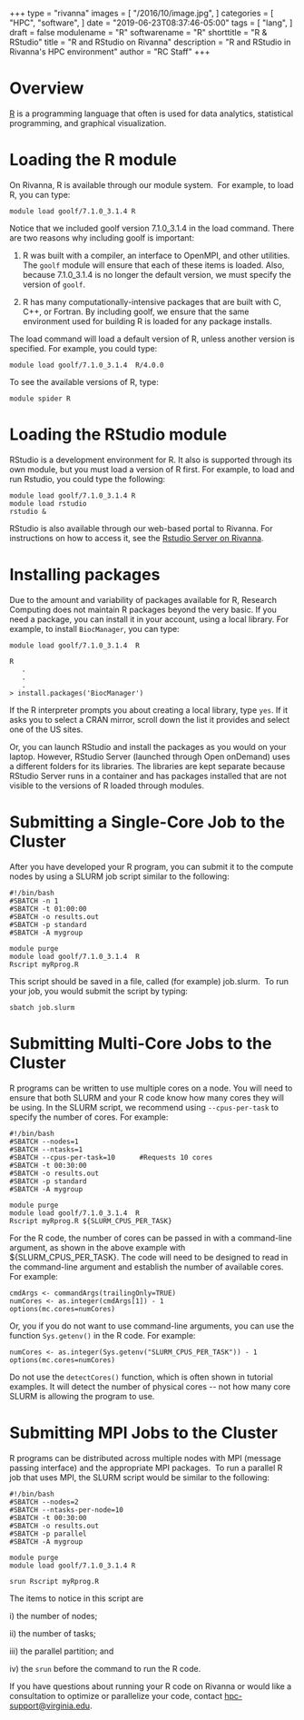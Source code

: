 +++
type = "rivanna"
images = [
  "/2016/10/image.jpg",
]
categories = [
  "HPC",
  "software",
]
date = "2019-06-23T08:37:46-05:00"
tags = [
  "lang",
]
draft = false
modulename = "R"
softwarename = "R"
shorttitle = "R & RStudio"
title = "R and RStudio on Rivanna"
description = "R and RStudio in Rivanna's HPC environment"
author = "RC Staff"
+++

# Overview

[R](https://www.r-project.org/) is a programming language that often is used for data analytics, statistical programming, and graphical visualization.

# Loading the R module
On Rivanna, R is available through our module system.  For example, to load R, you can type:

```
module load goolf/7.1.0_3.1.4 R
```

Notice that we included goolf version 7.1.0_3.1.4 in the load command. There are two reasons why including goolf is important:

1. R was built with a compiler, an interface to OpenMPI, and other utilities.  The `goolf` module will ensure that each of these items is loaded.  Also, because 7.1.0_3.1.4 is no longer the default version, we must specify the version of `goolf`.

2. R has many computationally-intensive packages that are built with C, C++, or Fortran. By including goolf, we ensure that the same environment used for building R is loaded for any package installs.

The load command will load a default version of R, unless another version is specified.  For example, you could type:

```
module load goolf/7.1.0_3.1.4  R/4.0.0
```

To see the available versions of R, type:

```
module spider R
```


# Loading the RStudio module

RStudio is a development environment for R.  It also is supported through its own module, but you must load a version of R first. For example, to load and run Rstudio, you could type the following:

```
module load goolf/7.1.0_3.1.4 R
module load rstudio
rstudio &
```

RStudio is also available through our web-based portal to Rivanna.  For instructions on how to access it, see the [Rstudio Server on Rivanna](
https://www.rc.virginia.edu/userinfo/rivanna/software/rstudio/).


# Installing packages

Due to the amount and variability of packages available for R, Research Computing does not maintain R packages beyond the very basic.  If you need a package, you can install it in your account, using a local library.  For example, to install `BiocManager`, you can type:

```
module load goolf/7.1.0_3.1.4  R
```

```
R
   .
   .
   .
> install.packages('BiocManager')

```

If the R interpreter prompts you about creating a local library, type `yes`.  If it asks you to select a CRAN mirror, scroll down the list it provides and select one of the US sites.

Or, you can launch RStudio and install the packages as you would on your laptop.  However, RStudio Server (launched through Open onDemand) uses a different folders for its libraries.  The libraries are kept separate because RStudio Server runs in a container and has packages installed that are not visible to the versions of R loaded through modules. 


# Submitting a Single-Core Job to the Cluster

After you have developed your R program, you can submit it to the compute nodes by using a SLURM job script similar to the following: 

```
#!/bin/bash
#SBATCH -n 1
#SBATCH -t 01:00:00
#SBATCH -o results.out
#SBATCH -p standard
#SBATCH -A mygroup

module purge
module load goolf/7.1.0_3.1.4  R
Rscript myRprog.R
```

This script should be saved in a file, called (for example) job.slurm.  To run your job, you would submit the script by typing:

```
sbatch job.slurm
```

# Submitting Multi-Core Jobs to the Cluster
R programs can be written to use multiple cores on a node.  You will need to ensure that both SLURM and your R code know how many cores they will be using.  In the SLURM script, we recommend using `--cpus-per-task` to specify the number of cores.  For example:


```
#!/bin/bash
#SBATCH --nodes=1
#SBATCH --ntasks=1
#SBATCH --cpus-per-task=10      #Requests 10 cores
#SBATCH -t 00:30:00
#SBATCH -o results.out
#SBATCH -p standard
#SBATCH -A mygroup

module purge
module load goolf/7.1.0_3.1.4  R
Rscript myRprog.R ${SLURM_CPUS_PER_TASK}
```

For the R code, the number of cores can be passed in with a command-line argument, as shown in the above example with ${SLURM_CPUS_PER_TASK}.  The code will need to be designed to read in the command-line argument and establish the number of available cores.  For example:


```
cmdArgs <- commandArgs(trailingOnly=TRUE)
numCores <- as.integer(cmdArgs[1]) - 1
options(mc.cores=numCores)
```
Or, you if you do not want to use command-line arguments, you can use the function `Sys.getenv()` in the R code.  For example:

```
numCores <- as.integer(Sys.getenv("SLURM_CPUS_PER_TASK")) - 1
options(mc.cores=numCores)

```

Do not use the `detectCores()` function, which is often shown in tutorial examples.  It will detect the number of physical cores -- not how many core SLURM is allowing the program to use.


# Submitting MPI Jobs to the Cluster

R programs can be distributed across multiple nodes with MPI (message passing interface) and the appropriate MPI packages.  To run a parallel R job that uses MPI, the SLURM script would be similar to the following:

```
#!/bin/bash
#SBATCH --nodes=2
#SBATCH --ntasks-per-node=10
#SBATCH -t 00:30:00
#SBATCH -o results.out
#SBATCH -p parallel
#SBATCH -A mygroup

module purge
module load goolf/7.1.0_3.1.4 R

srun Rscript myRprog.R
```
The items to notice in this script are 

i)   the number of nodes; 

ii)  the number of tasks; 

iii) the parallel partition; and 

iv)  the `srun` before the command to run the R code.



If you have questions about running your R code on Rivanna or would like a consultation to optimize or parallelize your code, contact hpc-support@virginia.edu.
